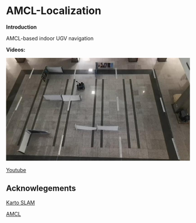 # AMCL-Localization
**Introduction**

AMCL-based indoor UGV navigation

**Videos:**
<p align="center">
  <img src="amcl.png"/>
</p>

[Youtube](https://youtu.be/yaeYNCktklY)


## Acknowlegements
[Karto SLAM](https://wiki.ros.org/slam_karto)

[AMCL](http://wiki.ros.org/amcl)

